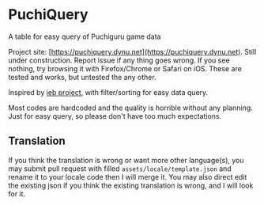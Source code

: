 # PuchiQuery
A table for easy query of Puchiguru game data

Project site: [https://puchiquery.dynu.net](https://puchiquery.dynu.net). Still 
under construction. Report issue if any thing goes wrong. If you see nothing, 
try browsing it with Firefox/Chrome or Safari on iOS. These are tested and works, 
but untested the any other.

Inspired by [ieb project](https://puchi-next.loveliv.es/), with filter/sorting 
for easy data query.

Most codes are hardcoded and the quality is horrible without any planning. Just 
for easy query, so please don't have too much expectations.

## Translation
If you think the translation is wrong or want more other language(s), you may 
submit pull request with filled `assets/locale/template.json` and rename it to 
your locale code then I will merge it. You may also direct edit the existing json
 if you think the existing translation is wrong, and I will look for it.